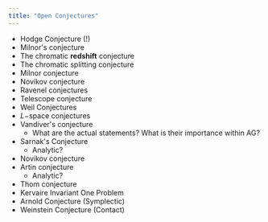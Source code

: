 ```yaml
---
title: "Open Conjectures"
---
```



- Hodge Conjecture (!)
- Milnor's conjecture
- The chromatic **redshift** conjecture
- The chromatic splitting conjecture
- Milnor conjecture
- Novikov conjecture
- Ravenel conjectures
- Telescope conjecture
- Weil Conjectures
- $L-$space conjectures
- Vandiver's conjecture
	- What are the actual statements? What is their importance within AG?
- Sarnak's Conjecture
  - Analytic?
- Novikov conjecture
- Artin conjecture
  - Analytic?
- Thom conjecture
- Kervaire Invariant One Problem
- Arnold Conjecture (Symplectic)
- Weinstein Conjecture (Contact)

